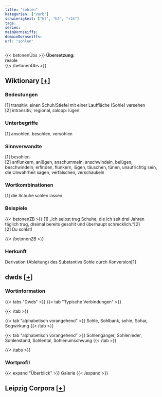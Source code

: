 ```yaml
---
title: "sohlen"
kategorien: ["Verb"]
schwierigkeit: ["k2", "h2", "r24"]
tags:
series:
mainDornseiffs:
domainDornseiffs:
url: "sohlen"
---
```


{{< betonenÜbs >}}
**Übersetzung:**  
resole  
{{< /betonenÜbs >}}

## Wiktionary [[+](https://de.wiktionary.org/wiki/sohlen)]

### Bedeutungen
[1] transitiv: einen Schuh/Stiefel mit einer Lauffläche (Sohle) versehen  
[2] intransitiv, regional, salopp: lügen  

### Unterbegriffe
[1] ansohlen, besohlen, versohlen  

### Sinnverwandte
[1] besohlen  
[2] anflunkern, anlügen, anschummeln, anschwindeln, belügen, beschwindeln, erfinden, flunkern, lügen, täuschen, tünen, unaufrichtig sein, die Unwahrheit sagen, verfälschen, verschaukeln  

### Wortkombinationen
[1] die Schuhe sohlen lassen  

### Beispiele
{{< betonenZB >}}
[1] „Ich selbst trug Schuhe, die ich seit drei Jahren täglich trug, dreimal bereits gesohlt und überhaupt schrecklich.“[2]  
[2] Du sohlst!  

{{< /betonenZB >}}
### Herkunft
Derivation (Ableitung) des Substantivs Sohle durch Konversion[1]  



## dwds [[+](https://www.dwds.de/wb/sohlen)]

### Wortinformation
{{< tabs "Dwds" >}}
{{< tab "Typische Verbindungen" >}}

{{< /tab >}}

{{< tab "alphabetisch vorangehend" >}}
Sohle, Sohlbank, sohin, Sohar, Sogwirkung
{{< /tab >}}

{{< tab "alphabetisch vorangehend" >}}
Sohlengänger, Sohlenleder, Sohlenstand, Sohlental, Sohlenumschwung
{{< /tab >}}

{{< /tabs >}}

### Wortprofil
{{< expand "Überblick" >}} Galerie {{< /expand >}}

## Leipzig Corpora [[+](https://corpora.uni-leipzig.de/en/res?word=sohlen&corpusId=deu_newscrawl-public_2018)]

